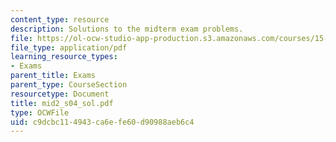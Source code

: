 ```yaml
---
content_type: resource
description: Solutions to the midterm exam problems.
file: https://ol-ocw-studio-app-production.s3.amazonaws.com/courses/15-501-introduction-to-financial-and-managerial-accounting-spring-2004/c9dcbc114943ca6efe60d90988aeb6c4_mid2_s04_sol.pdf
file_type: application/pdf
learning_resource_types:
- Exams
parent_title: Exams
parent_type: CourseSection
resourcetype: Document
title: mid2_s04_sol.pdf
type: OCWFile
uid: c9dcbc11-4943-ca6e-fe60-d90988aeb6c4
---
```

